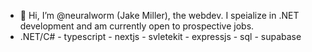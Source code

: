 - 👋 Hi, I’m @neuralworm (Jake Miller), the webdev.
I speialize in .NET development and am currently open to prospective jobs.
- .NET/C# - typescript - nextjs - svletekit - expressjs - sql - supabase
